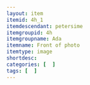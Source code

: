 ```yaml
---
layout: item
itemid: 4h_1
itemdescendant: petersime
itemgroupid: 4h
itemgroupname: Ada
itemname: Front of photo
itemtype: image
shortdesc: 
categories: [  ]
tags: [  ]
---
```







